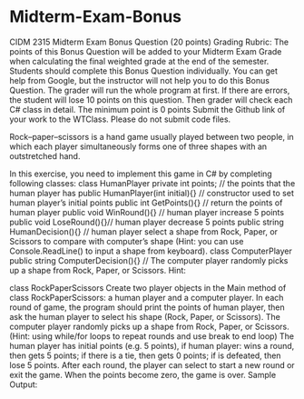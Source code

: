 # Midterm-Exam-Bonus

CIDM 2315 Midterm Exam Bonus Question (20 points)
Grading Rubric:
The points of this Bonus Question will be added to your Midterm Exam Grade when calculating the final weighted grade at the end of the semester.
Students should complete this Bonus Question individually. You can get help from Google, but the instructor will not help you to do this Bonus Question.
The grader will run the whole program at first. If there are errors, the student will lose 10 points on this question. Then grader will check each C# class in detail.
The minimum point is 0 points
Submit the Github link of your work to the WTClass. Please do not submit code files. 

Rock–paper–scissors is a hand game usually played between two people, in which each player simultaneously forms one of three shapes with an outstretched hand. 

In this exercise, you need to implement this game in C# by completing following classes:
class HumanPlayer
private int points; // the points that the human player has
public HumanPlayer(int initial){} // constructor used to set human player’s initial points
public int GetPoints(){} // return the points of human player
public void WinRound(){} // human player increase 5 points
public void LoseRound(){}// human player decrease 5 points
public string HumanDecision(){} // human player select a shape from Rock, Paper, or Scissors to compare with computer’s shape (Hint: you can use Console.ReadLine() to input a shape from keyboard).
class ComputerPlayer
public string ComputerDecision(){} // The computer player randomly picks up a shape from Rock, Paper, or Scissors. Hint:

class RockPaperScissors 
Create two player objects in the Main method of class RockPaperScissors: a human player and a computer player. 
In each round of game, the program should print the points of human player, then ask the human player to select his shape (Rock, Paper, or Scissors). The computer player randomly picks up a shape from Rock, Paper, or Scissors. (Hint: using while/for loops to repeat rounds and use break to end loop)
The human player has initial points (e.g. 5 points), if human player:
wins a round, then gets 5 points; 
if there is a tie, then gets 0 points; 
if is defeated, then lose 5 points. 
After each round, the player can select to start a new round or exit the game. 
When the points become zero, the game is over.
Sample Output: 




